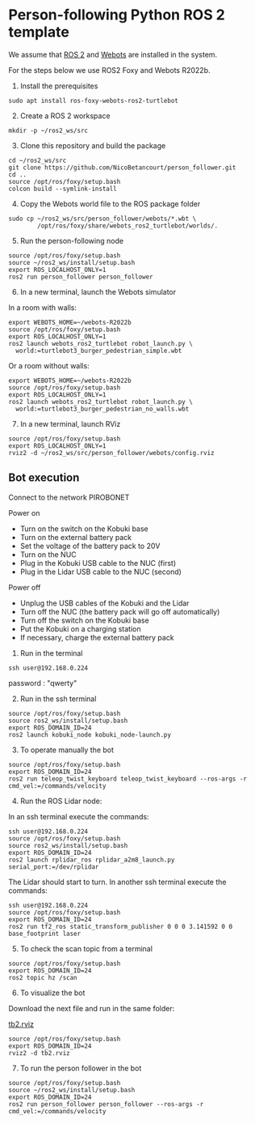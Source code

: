 # Person-following Python ROS 2 template

We assume that [ROS 2](https://docs.ros.org/) and [Webots](https://cyberbotics.com/) are installed in the system. 

For the steps below we use ROS2 Foxy and Webots R2022b.

1. Install the prerequisites
```
sudo apt install ros-foxy-webots-ros2-turtlebot
```
2. Create a ROS 2 workspace
```
mkdir -p ~/ros2_ws/src
```
3. Clone this repository and build the package
```
cd ~/ros2_ws/src
git clone https://github.com/NicoBetancourt/person_follower.git
cd ..
source /opt/ros/foxy/setup.bash
colcon build --symlink-install
```
4. Copy the Webots world file to the ROS package folder
```
sudo cp ~/ros2_ws/src/person_follower/webots/*.wbt \
        /opt/ros/foxy/share/webots_ros2_turtlebot/worlds/.
```
5. Run the person-following node
```
source /opt/ros/foxy/setup.bash
source ~/ros2_ws/install/setup.bash
export ROS_LOCALHOST_ONLY=1
ros2 run person_follower person_follower 
```
6. In a new terminal, launch the Webots simulator

In a room with walls:
```
export WEBOTS_HOME=~/webots-R2022b
source /opt/ros/foxy/setup.bash
export ROS_LOCALHOST_ONLY=1
ros2 launch webots_ros2_turtlebot robot_launch.py \
  world:=turtlebot3_burger_pedestrian_simple.wbt
```

Or a room without walls:
```
export WEBOTS_HOME=~/webots-R2022b
source /opt/ros/foxy/setup.bash
export ROS_LOCALHOST_ONLY=1
ros2 launch webots_ros2_turtlebot robot_launch.py \
  world:=turtlebot3_burger_pedestrian_no_walls.wbt
```

7. In a new terminal, launch RViz
```
source /opt/ros/foxy/setup.bash
export ROS_LOCALHOST_ONLY=1
rviz2 -d ~/ros2_ws/src/person_follower/webots/config.rviz
```

## Bot execution

Connect to the network PIROBONET

Power on

- Turn on the switch on the Kobuki base
- Turn on the external battery pack
- Set the voltage of the battery pack to 20V
- Turn on the NUC
- Plug in the Kobuki USB cable to the NUC (first)
- Plug in the Lidar USB cable to the NUC (second)

Power off

- Unplug the USB cables of the Kobuki and the Lidar
- Turn off the NUC (the battery pack will go off automatically)
- Turn off the switch on the Kobuki base
- Put the Kobuki on a charging station
- If necessary, charge the external battery pack

1. Run in the terminal

```
ssh user@192.168.0.224
```
password : "qwerty"


2. Run in the ssh terminal

```
source /opt/ros/foxy/setup.bash
source ros2_ws/install/setup.bash
export ROS_DOMAIN_ID=24
ros2 launch kobuki_node kobuki_node-launch.py 
```
3. To operate manually the bot
```
source /opt/ros/foxy/setup.bash
export ROS_DOMAIN_ID=24
ros2 run teleop_twist_keyboard teleop_twist_keyboard --ros-args -r cmd_vel:=/commands/velocity
```

4. Run the ROS Lidar node:

In an ssh terminal execute the commands:
```
ssh user@192.168.0.224
source /opt/ros/foxy/setup.bash
source ros2_ws/install/setup.bash
export ROS_DOMAIN_ID=24
ros2 launch rplidar_ros rplidar_a2m8_launch.py serial_port:=/dev/rplidar
```
The Lidar should start to turn. In another ssh terminal execute the commands:
```
ssh user@192.168.0.224
source /opt/ros/foxy/setup.bash
export ROS_DOMAIN_ID=24
ros2 run tf2_ros static_transform_publisher 0 0 0 3.141592 0 0 base_footprint laser
```
5. To check the scan topic from a terminal
```
source /opt/ros/foxy/setup.bash
export ROS_DOMAIN_ID=24
ros2 topic hz /scan
```
6. To visualize the bot

Download the next file and run in the same folder:

[tb2.rviz](https://aulavirtual.uji.es/pluginfile.php/6837268/mod_resource/content/1/tb2.rviz)
```
source /opt/ros/foxy/setup.bash
export ROS_DOMAIN_ID=24
rviz2 -d tb2.rviz
```
7. To run the person follower in the bot
```
source /opt/ros/foxy/setup.bash
source ~/ros2_ws/install/setup.bash
export ROS_DOMAIN_ID=24
ros2 run person_follower person_follower --ros-args -r cmd_vel:=/commands/velocity
```

